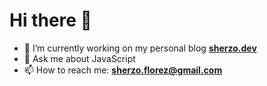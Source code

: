 # Hi there 👋

- 🔭 I’m currently working on my personal blog **[sherzo.dev](https://sherzo.dev)**
- 💬 Ask me about JavaScript
- 📫 How to reach me: **sherzo.florez@gmail.com**
